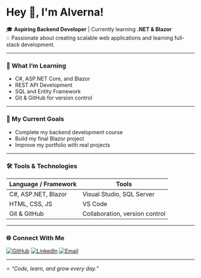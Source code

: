 # Hey 👋, I'm Alverna!

🎓 **Aspiring Backend Developer** | Currently learning **.NET & Blazor**  
💡 Passionate about creating scalable web applications and learning full-stack development.

---

### 🧠 What I’m Learning
- C#, ASP.NET Core, and Blazor
- REST API Development
- SQL and Entity Framework
- Git & GitHub for version control

---

### 🚀 My Current Goals
- Complete my backend development course  
- Build my final Blazor project  
- Improve my portfolio with real projects

---

### 🛠️ Tools & Technologies
| Language / Framework | Tools |
|----------------------|--------|
| C#, ASP.NET, Blazor | Visual Studio, SQL Server |
| HTML, CSS, JS | VS Code |
| Git & GitHub | Collaboration, version control |

---

### 🌐 Connect With Me
[![GitHub](https://img.shields.io/badge/GitHub-alverna--leo-181717?logo=github)](https://github.com/alverna-leo)
[![LinkedIn](https://img.shields.io/badge/LinkedIn-Alverna-blue?logo=linkedin)](https://linkedin.com/in/your-link)
[![Email](https://img.shields.io/badge/Email-alverna@example.com-red?logo=gmail)](mailto:alverna@example.com)

---

⭐ *“Code, learn, and grow every day.”*
